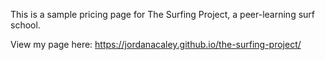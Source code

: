 This is a sample pricing page for The Surfing Project, a peer-learning surf school.

View my page here: https://jordanacaley.github.io/the-surfing-project/